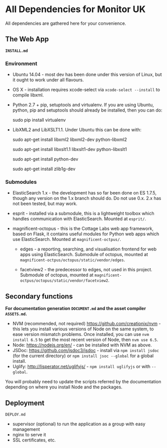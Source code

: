 # All Dependencies for Monitor UK

All dependencies are gathered here for your convenience.

## The Web App
**```INSTALL.md```**

### Environment

* Ubuntu 14.04 - most dev has been done under this version of Linux, but it ought to work under all flavours.

* OS X - installation requires xcode-select via ```xcode-select --install``` to compile libxml.

* Python 2.7 + pip, setuptools and virtualenv.  If you are using Ubuntu, python, pip and setuptools should already be installed, then you can do:

    sudo pip install virtualenv

* LibXML2 and LibXSLT1.1.  Under Ubuntu this can be done with:

    sudo apt-get install libxml2 libxml2-dev python-libxml2
    
    sudo apt-get install libxslt1.1 libxslt1-dev python-libxslt1
    
    sudo apt-get install python-dev
    
    sudo apt-get install zlib1g-dev
    
### Submodules
* ElasticSearch 1.x - the development has so far been done on ES 1.7.5, though any version on the 1.x branch should do.  Do not use 0.x.  2.x has not been tested, but may work.

* esprit - installed via a submodule, this is a lightweight toolbox which handles communication with ElasticSearch. Mounted at ```esprit/```.

* magnificent-octopus - this is the Cottage Labs web app framework, based on Flask, it contains useful modules for Python web apps which use ElasticSearch. 
Mounted at ```magnificent-octpus/```.

    + edges - a reporting, searching, and visualisation frontend for web apps using ElasticSearch. 
    Submodule of octopus, mounted at ```magnificent-octpus/octopus/static/vendor/edges```.
    
    + facetview2 - the predecessor to edges, not used in this project. Submodule of octopus, mounted at ```magnificent-octpus/octopus/static/vendor/facetview2```.
    
    
## Secondary functions
**For documentation generation ```DOCUMENT.md``` and the asset compiler ```ASSETS.md```.**

* NVM (recommended, not required) https://github.com/creationix/nvm - this lets you install various versions of Node on the same system, to ease version mismatch problems.
Once installed, you can use ```nvm install 6.5``` to get the most recent version of Node, then ```nvm use 6.5```.
* Node: https://nodejs.org/en/ - can be installed with NVM as above.
* JSDoc: https://github.com/jsdoc3/jsdoc - install via ```npm install jsdoc``` (for the current directory) or ```npm install jsoc --global``` for a global install.
* Uglify: http://lisperator.net/uglifyjs/ - ```npm install uglifyjs``` or with ```--global```.

You will probably need to update the scripts referred by the documentation depending on where you install Node and the packages.

## Deployment
```DEPLOY.md```

* supervisor (optional) to run the application as a group with easy management
* nginx to serve it
* SSL certificates, etc.
